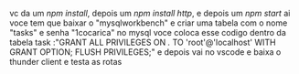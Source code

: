 vc da um *npm install*,
depois um *npm install http*,
e depois um *npm start* 
ai voce tem que baixar o "mysqlworkbench" e
criar uma tabela com o nome "tasks" e
senha "1cocarica"
no mysql voce coloca esse codigo dentro da tabela task :"GRANT ALL PRIVILEGES ON *.* TO 'root'@'localhost' WITH GRANT OPTION;
FLUSH PRIVILEGES;" e depois vai no vscode e baixa o thunder client e testa as rotas 
